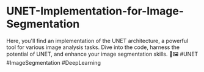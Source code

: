# UNET-Implementation-for-Image-Segmentation
Here, you'll find an implementation of the UNET architecture, a powerful tool for various image analysis tasks. Dive into the code, harness the potential of UNET, and enhance your image segmentation skills. 🌟🖼️ #UNET #ImageSegmentation #DeepLearning
